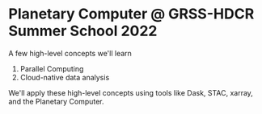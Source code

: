 # Planetary Computer @ GRSS-HDCR Summer School 2022

A few high-level concepts we'll learn

1. Parallel Computing
2. Cloud-native data analysis

We'll apply these high-level concepts using tools like Dask, STAC, xarray, and the Planetary Computer.
